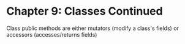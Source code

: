# Chapter 9: Classes Continued

Class public methods are either mutators (modify a class's fields) or accessors (accesses/returns fields)